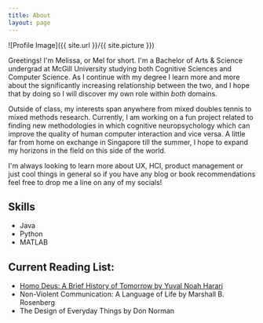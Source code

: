 ```yaml
---
title: About
layout: page
---
```

![Profile Image]({{ site.url }}/{{ site.picture }})

<p>Greetings! I'm Melissa, or Mel for short. I'm a Bachelor of Arts & Science undergrad at McGill University studying both Cognitive Sciences and Computer Science. As I continue with my degree I learn more and more about the significantly increasing relationship between the two, and I hope that by doing so I will discover my own role within <em>both</em> domains.</p>

<p> Outside of class, my interests span anywhere from mixed doubles tennis to mixed methods research. Currently, I am working on a fun project related to finding new methodologies in which cognitive neuropsychology which can improve the quality of human computer interaction and vice versa. A little far from home on exchange in Singapore till the summer, I hope to expand my horizons in the field on this side of the world.</p>

<p> I'm always looking to learn more about UX, HCI, product management or just cool things in general so if you have any blog or book recommendations feel free to drop me a line on any of my socials! </p>


<h2>Skills</h2>
<ul class="skill-list">
	<li>Java</li>
	<li>Python</li>
	<li>MATLAB</li>
</ul>
	

<h2> Current Reading List: </h2>
<ul class = "reading-list"> 
	<li><a href="https://books.google.com.sg/books?id=dWYyCwAAQBAJ&printsec=frontcover&dq=homo+deus+a+brief+history+of+tomorrow&hl=en&sa=X&redir_esc=y#v=onepage&q=homo%20deus%20a%20brief%20history%20of%20tomorrow&f=false">Homo Deus: A Brief History of Tomorrow by Yuval Noah Harari</a></li>
	<li>Non-Violent Communication: A Language of Life by Marshall B. Rosenberg</li>
	<li>The Design of Everyday Things by Don Norman</li>
